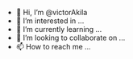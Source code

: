 - 👋 Hi, I’m @victorAkila
- 👀 I’m interested in ...
- 🌱 I’m currently learning ...
- 💞️ I’m looking to collaborate on ...
- 📫 How to reach me ...

<!---
victorAkila/victorAkila is a ✨ special ✨ repository because its `README.md` (this file) appears on your GitHub profile.
You can click the Preview link to take a look at your changes.
--->
